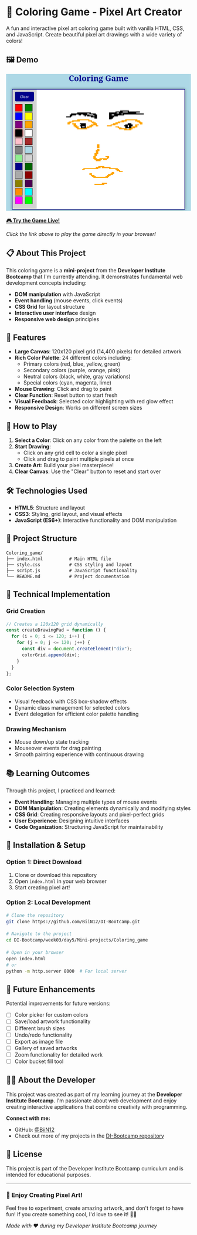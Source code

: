 # 🎨 Coloring Game - Pixel Art Creator

A fun and interactive pixel art coloring game built with vanilla HTML, CSS, and JavaScript. Create beautiful pixel art drawings with a wide variety of colors!

## 🖼️ Demo

![Coloring Game Screenshot](./asset/Coloring_game_demo.png)

**[🎮 Try the Game Live!](https://coloring-game-di.netlify.app/)**

_Click the link above to play the game directly in your browser!_

## 📋 About This Project

This coloring game is a **mini-project** from the **Developer Institute Bootcamp** that I'm currently attending. It demonstrates fundamental web development concepts including:

- **DOM manipulation** with JavaScript
- **Event handling** (mouse events, click events)
- **CSS Grid** for layout structure
- **Interactive user interface** design
- **Responsive web design** principles

## 🎯 Features

- **Large Canvas**: 120x120 pixel grid (14,400 pixels) for detailed artwork
- **Rich Color Palette**: 24 different colors including:
  - Primary colors (red, blue, yellow, green)
  - Secondary colors (purple, orange, pink)
  - Neutral colors (black, white, gray variations)
  - Special colors (cyan, magenta, lime)
- **Mouse Drawing**: Click and drag to paint
- **Clear Function**: Reset button to start fresh
- **Visual Feedback**: Selected color highlighting with red glow effect
- **Responsive Design**: Works on different screen sizes

## 🚀 How to Play

1. **Select a Color**: Click on any color from the palette on the left
2. **Start Drawing**:
   - Click on any grid cell to color a single pixel
   - Click and drag to paint multiple pixels at once
3. **Create Art**: Build your pixel masterpiece!
4. **Clear Canvas**: Use the "Clear" button to reset and start over

## 🛠️ Technologies Used

- **HTML5**: Structure and layout
- **CSS3**: Styling, grid layout, and visual effects
- **JavaScript (ES6+)**: Interactive functionality and DOM manipulation

## 📁 Project Structure

```
Coloring_game/
├── index.html          # Main HTML file
├── style.css           # CSS styling and layout
├── script.js           # JavaScript functionality
└── README.md           # Project documentation
```

## 🎨 Technical Implementation

### Grid Creation

```javascript
// Creates a 120x120 grid dynamically
const createDrawingPad = function () {
  for (i = 0; i <= 120; i++) {
    for (j = 0; j <= 120; j++) {
      const div = document.createElement("div");
      colorGrid.append(div);
    }
  }
};
```

### Color Selection System

- Visual feedback with CSS box-shadow effects
- Dynamic class management for selected colors
- Event delegation for efficient color palette handling

### Drawing Mechanism

- Mouse down/up state tracking
- Mouseover events for drag painting
- Smooth painting experience with continuous drawing

## 📚 Learning Outcomes

Through this project, I practiced and learned:

- **Event Handling**: Managing multiple types of mouse events
- **DOM Manipulation**: Creating elements dynamically and modifying styles
- **CSS Grid**: Creating responsive layouts and pixel-perfect grids
- **User Experience**: Designing intuitive interfaces
- **Code Organization**: Structuring JavaScript for maintainability

## 🔧 Installation & Setup

### Option 1: Direct Download

1. Clone or download this repository
2. Open `index.html` in your web browser
3. Start creating pixel art!

### Option 2: Local Development

```bash
# Clone the repository
git clone https://github.com/BiiN12/DI-Bootcamp.git

# Navigate to the project
cd DI-Bootcamp/week03/day5/Mini-projects/Coloring_game

# Open in your browser
open index.html
# or
python -m http.server 8000  # For local server
```

## 🎯 Future Enhancements

Potential improvements for future versions:

- [ ] Color picker for custom colors
- [ ] Save/load artwork functionality
- [ ] Different brush sizes
- [ ] Undo/redo functionality
- [ ] Export as image file
- [ ] Gallery of saved artworks
- [ ] Zoom functionality for detailed work
- [ ] Color bucket fill tool

## 👨‍💻 About the Developer

This project was created as part of my learning journey at the **Developer Institute Bootcamp**. I'm passionate about web development and enjoy creating interactive applications that combine creativity with programming.

**Connect with me:**

- GitHub: [@BiiN12](https://github.com/BiiN12)
- Check out more of my projects in the [DI-Bootcamp repository](https://github.com/BiiN12/DI-Bootcamp)

## 📜 License

This project is part of the Developer Institute Bootcamp curriculum and is intended for educational purposes.

---

### 🎉 Enjoy Creating Pixel Art!

Feel free to experiment, create amazing artwork, and don't forget to have fun! If you create something cool, I'd love to see it! 🎨✨

_Made with ❤️ during my Developer Institute Bootcamp journey_
